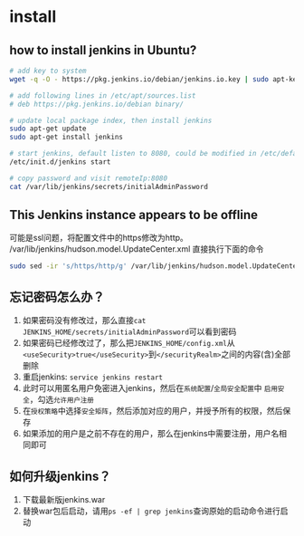 # install

## how to install jenkins in Ubuntu?
```bash
# add key to system
wget -q -O - https://pkg.jenkins.io/debian/jenkins.io.key | sudo apt-key add -

# add following lines in /etc/apt/sources.list
# deb https://pkg.jenkins.io/debian binary/

# update local package index, then install jenkins
sudo apt-get update
sudo apt-get install jenkins

# start jenkins, default listen to 8080, could be modified in /etc/default/jenkins
/etc/init.d/jenkins start

# copy password and visit remoteIp:8080
cat /var/lib/jenkins/secrets/initialAdminPassword
```

## This Jenkins instance appears to be offline
可能是ssl问题，将配置文件中的https修改为http。
/var/lib/jenkins/hudson.model.UpdateCenter.xml
直接执行下面的命令
```bash
sudo sed -ir 's/https/http/g' /var/lib/jenkins/hudson.model.UpdateCenter.xml
```

## 忘记密码怎么办？
1. 如果密码没有修改过，那么直接`cat JENKINS_HOME/secrets/initialAdminPassword`可以看到密码
2. 如果密码已经修改过了，那么把`JENKINS_HOME/config.xml`从`<useSecurity>true</useSecurity>`到`</securityRealm>`之间的内容(含)全部删除
3. 重启jenkins: `service jenkins restart`
4. 此时可以用匿名用户免密进入jenkins，然后在`系统配置`/`全局安全配置`中 `启用安全`，勾选`允许用户注册`
5. 在`授权策略`中选择`安全矩阵`，然后添加对应的用户，并授予所有的权限，然后保存
6. 如果添加的用户是之前不存在的用户，那么在jenkins中需要注册，用户名相同即可


## 如何升级jenkins？
1. 下载最新版jenkins.war
2. 替换war包后启动，请用`ps -ef | grep jenkins`查询原始的启动命令进行启动